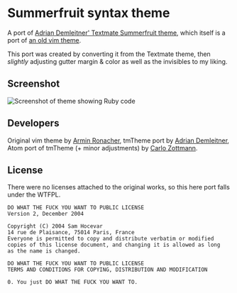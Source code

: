 # Summerfruit syntax theme

A port of [Adrian Demleitner' Textmate Summerfruit theme](https://github.com/thgie/Summerfruit),
which itself is a port of [an old vim theme](http://www.vim.org/scripts/script.php?script_id=1872).

This port was created by converting it from the Textmate theme, then _slightly_
adjusting gutter margin & color as well as the invisibles to my liking.


## Screenshot

![Screenshot of theme showing Ruby code](https://raw.githubusercontent.com/carlo/summerfruit-theme/master/summerfruit-theme.png)


## Developers

Original vim theme by [Armin Ronacher](http://www.vim.org/scripts/script.php?script_id=1872),
tmTheme port by [Adrian Demleitner](https://github.com/thgie),
Atom port of tmTheme (+ minor adjustments) by [Carlo Zottmann](https://github.com/carlo).


## License

There were no licenses attached to the original works, so this here port falls
under the WTFPL.

    DO WHAT THE FUCK YOU WANT TO PUBLIC LICENSE
    Version 2, December 2004

    Copyright (C) 2004 Sam Hocevar
    14 rue de Plaisance, 75014 Paris, France
    Everyone is permitted to copy and distribute verbatim or modified
    copies of this license document, and changing it is allowed as long
    as the name is changed.

    DO WHAT THE FUCK YOU WANT TO PUBLIC LICENSE
    TERMS AND CONDITIONS FOR COPYING, DISTRIBUTION AND MODIFICATION

    0. You just DO WHAT THE FUCK YOU WANT TO.

